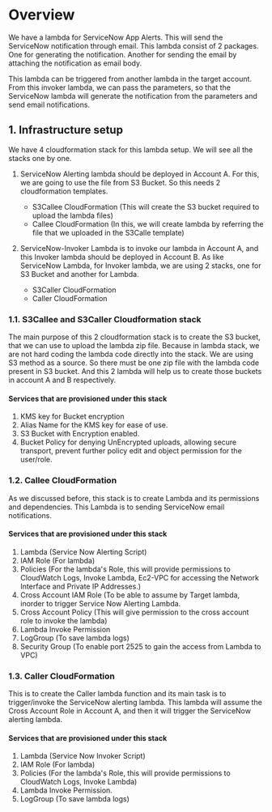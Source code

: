 # Overview
We have a lambda for ServiceNow App Alerts. This will send the ServiceNow notification through email. This lambda consist of 2 packages. One for generating the notification. Another for sending the email by 
 attaching the notification as email body.

This lambda can be triggered from another lambda in the target account. From this invoker lambda, we can pass the parameters, so that the ServiceNow lambda will generate the notification from the parameters and send
email notifications.

## 1. Infrastructure setup
We have 4 cloudformation stack for this lambda setup. We will see all the stacks one by one. 
 1. ServiceNow Alerting lambda should be deployed in Account A. For this, we are going to use the file from S3 Bucket. So this needs 2 cloudformation templates.
	- S3Callee CloudFormation (This will create the S3 bucket required to upload the lambda files)
	- Callee CloudFormation (In this, we will create lambda by referring the file that we uploaded in the S3Calle template)

2. ServiceNow-Invoker Lambda is to invoke our lambda in Account A, and this Invoker lambda should be deployed in Account B. As like ServiceNow Lambda, for Invoker lambda, we are using 2 stacks, one for S3 Bucket and another for Lambda. 
	- S3Caller CloudFormation
	- Caller CloudFormation 

### 1.1. S3Callee  and S3Caller Cloudformation stack
The main purpose of this 2 cloudformation stack is to create the S3 bucket, that we can use to upload the lambda zip file. Because in lambda stack, we are not hard coding the lambda code directly into the stack. We are using S3 method as a source. So there must be one zip file with the lambda code present in S3 bucket. And this 2 lambda will help us to create those buckets in account A and B respectively.

#### Services that are provisioned under this stack
1. KMS key for Bucket encryption
2. Alias Name for the KMS key for ease of use.
3. S3 Bucket with Encryption enabled.
4. Bucket Policy for denying UnEncrypted uploads, allowing secure transport, prevent further policy edit and object permission for the user/role.

### 1.2. Callee CloudFormation
As we discussed before, this stack is to create Lambda and its permissions and dependencies. This Lambda is to sending ServiceNow email notifications.

#### Services that are provisioned under this stack
1. Lambda (Service Now Alerting Script)
2. IAM Role (For lambda)
3. Policies (For the lambda's Role, this will provide permissions to CloudWatch Logs, Invoke Lambda, Ec2-VPC for accessing the Network Interface and Private IP Addresses.)
4. Cross Account IAM Role (To be able to assume by Target lambda, inorder to trigger Service Now Alerting Lambda.
5. Cross Account Policy (This will give permission to the cross account role to invoke the lambda)
6. Lambda Invoke Permission
7. LogGroup (To save lambda logs)
8. Security Group (To enable port 2525 to gain the access from Lambda to VPC)

### 1.3. Caller CloudFormation
This is to create the Caller lambda function and its main task is to trigger/invoke the ServiceNow alerting lambda.  This lambda will assume the Cross Account Role in Account A, and then it will trigger the ServiceNow alerting lambda.

#### Services that are provisioned under this stack
1. Lambda (Service Now Invoker Script)
2. IAM Role (For lambda)
3. Policies (For the lambda's Role, this will provide permissions to CloudWatch Logs, Invoke Lambda)
4. Lambda Invoke Permission.
5. LogGroup (To save lambda logs)

